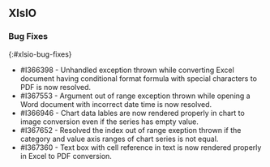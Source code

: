 ## XlsIO

### Bug Fixes
{:#xlsio-bug-fixes}

* \#I366398 - Unhandled exception thrown while converting Excel document having conditional format formula with special characters to PDF is now resolved.
* \#I367553 - Argument out of range exception thrown while opening a Word document with incorrect date time is now resolved.
* \#I366946 - Chart data lables are now rendered properly in chart to image conversion even if the series has empty value.
* \#I367652 - Resolved the index out of range exeption thrown if the category and value axis ranges of chart series is not equal.
* \#I367360 - Text box with cell reference in text is now rendered properly in Excel to PDF conversion.
